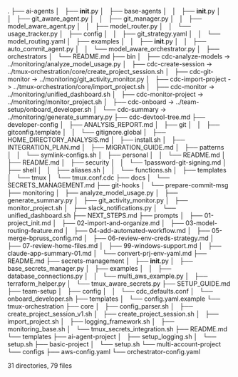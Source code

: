 .
├── ai-agents
│   ├── __init__.py
│   ├── base-agents
│   │   ├── __init__.py
│   │   ├── git_aware_agent.py
│   │   ├── git_manager.py
│   │   ├── model_aware_agent.py
│   │   ├── model_router.py
│   │   └── usage_tracker.py
│   ├── config
│   │   ├── git_strategy.yaml
│   │   └── model_routing.yaml
│   ├── examples
│   │   ├── __init__.py
│   │   ├── auto_commit_agent.py
│   │   └── model_aware_orchestrator.py
│   ├── orchestrators
│   └── README.md
├── bin
│   ├── cdc-analyze-models -> ../monitoring/analyze_model_usage.py
│   ├── cdc-create-session -> ../tmux-orchestration/core/create_project_session.sh
│   ├── cdc-git-monitor -> ../monitoring/git_activity_monitor.py
│   ├── cdc-import-project -> ../tmux-orchestration/core/import_project.sh
│   ├── cdc-monitor -> ../monitoring/unified_dashboard.sh
│   ├── cdc-monitor-project -> ../monitoring/monitor_project.sh
│   ├── cdc-onboard -> ../team-setup/onboard_developer.sh
│   └── cdc-summary -> ../monitoring/generate_summary.py
├── cdc-devtool-tree.md
├── developer-config
│   ├── ANALYSIS_REPORT.md
│   ├── git
│   │   ├── gitconfig.template
│   │   └── gitignore.global
│   ├── HOME_DIRECTORY_ANALYSIS.md
│   ├── install.sh
│   ├── INTEGRATION_PLAN.md
│   ├── MIGRATION_GUIDE.md
│   ├── patterns
│   │   └── symlink-configs.sh
│   ├── personal
│   │   └── README.md
│   ├── README.md
│   ├── security
│   │   └── 1password-git-signing.md
│   ├── shell
│   │   ├── aliases.sh
│   │   └── functions.sh
│   ├── templates
│   └── tmux
│       └── tmux.conf.cdc
├── docs
│   └── SECRETS_MANAGEMENT.md
├── git-hooks
│   └── prepare-commit-msg
├── monitoring
│   ├── analyze_model_usage.py
│   ├── generate_summary.py
│   ├── git_activity_monitor.py
│   ├── monitor_project.sh
│   ├── slack_notifications.py
│   └── unified_dashboard.sh
├── NEXT_STEPS.md
├── prompts
│   ├── 01-project_init.md
│   ├── 02-import-and-organize.md
│   ├── 03-model-routing-feature.md
│   ├── 04-add-automated-workflow.md
│   ├── 05-merge-bpruss_config.md
│   ├── 06-review-env-creds-strategy.md
│   ├── 07-review-home-files.md
│   ├── 99-windows-support.md
│   ├── claude-app-summary-01.md
│   └── convert-prj-env-yaml.md
├── README.md
├── secrets-management
│   ├── __init__.py
│   ├── base_secrets_manager.py
│   ├── examples
│   │   ├── database_connections.py
│   │   └── multi_aws_example.py
│   ├── terraform_helper.py
│   └── tmux_aware_secrets.py
├── SETUP_GUIDE.md
├── team-setup
│   ├── config
│   │   └── cdc_defaults.conf
│   └── onboard_developer.sh
├── templates
│   └── config.yaml.example
└── tmux-orchestration
    ├── core
    │   ├── config_parser.sh
    │   ├── create_project_session_v1.sh
    │   ├── create_project_session.sh
    │   ├── import_project.sh
    │   ├── logging_framework.sh
    │   ├── monitoring_base.sh
    │   └── tmux_secrets_integration.sh
    ├── README.md
    └── templates
        ├── ai-agent-project
        │   ├── setup_logging.sh
        │   └── setup.sh
        ├── basic-project
        │   └── setup.sh
        └── multi-account-project
            └── configs
                ├── aws-config.yaml
                └── orchestrator-config.yaml

31 directories, 79 files
